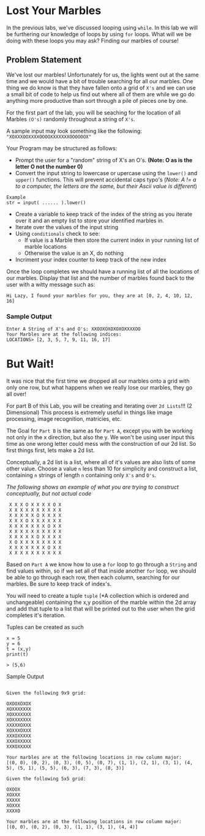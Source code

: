 # Lost Your Marbles

In the previous labs, we've discussed looping using `while`. 
In this lab we will be furthering our knowledge of loops by using `for` loops.
What will we be doing with these loops you may ask? Finding our marbles of course!

## Problem Statement
We've lost our marbles! Unfortunately for us, the lights went out at the same time and 
we would have a bit of trouble searching for all our marbles. One thing we do know is that 
they have fallen onto a grid of `X's` and we can use a small bit of code to help us 
find out where all of them are while we go do anything more productive than 
sort through a pile of pieces one by one.

For the first part of the lab, you will be seaching for the location of all Marbles `(O's)` 
randomly throughout a string of `X's`.

A sample input may look something like the following:
`"XOXXXOOXXXXOOOOXXXXXXXOOOOOOX"`

Your Program may be structured as follows:
- Prompt the user for a "random" string of X's an O's. **(Note: O as is the letter O not the number 0)**
- Convert the input string to lowercase or upercase using the `lower()` and `upper()` functions. This will 
prevent accidental caps typo's (*Note: A != a to a computer, the letters are the same, but their Ascii value is different*)

```
Example
str = input( ...... ).lower()
```

- Create a variable to keep track of the index of the string as you iterate over it and an empty list to store 
your identified marbles in.
- Iterate over the values of the input string
- Using `conditionals` check to see:
  - If value is a Marble then store the current index in your running list of marble locations
  - Otherwise the value is an X, do nothing
- Incriment your index counter to keep track of the new index

Once the loop completes we should have a running list of all the locations of our marbles. Display that 
list and the number of marbles found back to the user with a witty message such as:

`Hi Lazy, I found your marbles for you, they are at [0, 2, 4, 10, 12, 16]`

### Sample Output
```
Enter A String of X's and O's: XXOOXOXOXOXOXXXXOO
Your Marbles are at the following indices:
LOCATIONS> [2, 3, 5, 7, 9, 11, 16, 17]

```

# But Wait!
It was nice that the first time we dropped all our marbles onto a grid with only one row, but what 
happens when we really lose our marbles, they go all over!

For part B of this Lab, you will be creating and iterating over `2d Lists`!!! (2 Dimensional) This process is 
extremely useful in things like image processing, image recognition, matricies, etc.

The Goal for `Part B` is the same as for `Part A`, except you with be working not only in the x 
direction, but also the y. We won't be using user input this time as one wrong letter could mess
with the construction of our 2d list. So first things first, lets make a 2d list. 

Conceptually, a 2d list is a list, where all of it's values are also lists of some other value.
Choose a value `n` less than 10 for simplicity and construct a list, containing `n` strings of length 
`n` containing only `X's` and `O's`.

*The following shows an example of what you are trying to construct conceptually, but not actual code*

```
 X X X O X X X X O X
 X X X X X X X X X X
 X X X X X O X X X X
 X X X O X X X X X X
 X X X X X X X O X X
 X X X X X X X X X X
 X X X X X O X X X X
 X O X X X X X X X X
 X X X X X X X O X X
 X X X X X X X X X X
 ```
Based on `Part A` we know how to use a `for` loop to go through a `String` and find values within,
so if we set all of that inside another `for` loop, we should be able to go through each row, then each column,
searching for our marbles. Be sure to keep track of index's.

You will need to create a tuple `tuple` (*A collection which is ordered and unchangeable)
containing the x,y position of the marble within the 2d array and add that tuple to a list that will be 
printed out to the user when the grid completes it's iteration.

Tuples can be created as such
```
x = 5
y = 6
t = (x,y)
print(t)

> (5,6)
```

Sample Output
```

Given the following 9x9 grid:

OXOOXOXOX
XOXXXXXXX
XOXXXXXXX
XOXXXXXXX
XXXXXOXXX
XOXXXOXXX
XXXOXXXXX
XXXOXXXXX
XXXOXXXXX

Your marbles are at the following locations in row column major:
[(0, 0), (0, 2), (0, 3), (0, 5), (0, 7), (1, 1), (2, 1), (3, 1), (4, 5), (5, 1), (5, 5), (6, 3), (7, 3), (8, 3)]

```

```
Given the following 5x5 grid:

OXOOX
XOXXX
XXXXX
XOXXX
XXXXO

Your marbles are at the following locations in row column major:
[(0, 0), (0, 2), (0, 3), (1, 1), (3, 1), (4, 4)]

```

